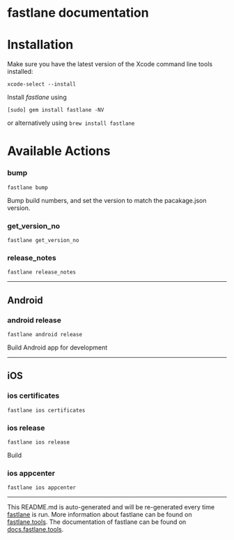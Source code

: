 fastlane documentation
================
# Installation

Make sure you have the latest version of the Xcode command line tools installed:

```
xcode-select --install
```

Install _fastlane_ using
```
[sudo] gem install fastlane -NV
```
or alternatively using `brew install fastlane`

# Available Actions
### bump
```
fastlane bump
```
Bump build numbers, and set the version to match the pacakage.json version.
### get_version_no
```
fastlane get_version_no
```

### release_notes
```
fastlane release_notes
```


----

## Android
### android release
```
fastlane android release
```
Build Android app for development

----

## iOS
### ios certificates
```
fastlane ios certificates
```

### ios release
```
fastlane ios release
```
Build
### ios appcenter
```
fastlane ios appcenter
```


----

This README.md is auto-generated and will be re-generated every time [fastlane](https://fastlane.tools) is run.
More information about fastlane can be found on [fastlane.tools](https://fastlane.tools).
The documentation of fastlane can be found on [docs.fastlane.tools](https://docs.fastlane.tools).
